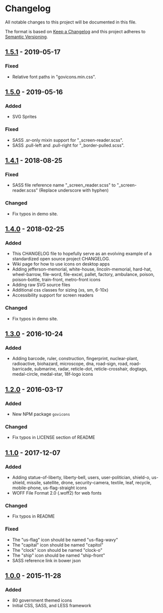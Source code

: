 # Changelog
All notable changes to this project will be documented in this file.

The format is based on [Keep a Changelog](http://keepachangelog.com/en/1.0.0/)
and this project adheres to [Semantic Versioning](http://semver.org/spec/v2.0.0.html).

## [1.5.1](https://github.com/540co/govicons/releases/tag/1.5.1) - 2019-05-17

### Fixed

- Relative font paths in "govicons.min.css".

## [1.5.0](https://github.com/540co/govicons/releases/tag/1.5.0) - 2019-05-16

### Added

- SVG Sprites

### Fixed

- SASS .sr-only mixin support for "_screen-reader.scss".
- SASS .pull-left and .pull-right for "_border-pulled.scss".

## [1.4.1](https://github.com/540co/govicons/releases/tag/1.4.1) - 2018-08-25

### Fixed

- SASS file reference name "_screen_reader.scss" to "_screen-reader.scss" (Replace underscore with hyphen)

### Changed

- Fix typos in demo site.

## [1.4.0](https://github.com/540co/govicons/releases/tag/v1.4.0) - 2018-02-25

### Added

- This CHANGELOG file to hopefully serve as an evolving example of a
  standardized open source project CHANGELOG.
- Wiki page for how to use icons on desktop apps
- Adding jefferson-memorial, white-house, lincoln-memorial, hard-hat, wheel-barrow, file-word, file-excel, pallet, factory, ambulance, poison, poison-bottle, train-front, metro-front icons
- Adding raw SVG source files
- Additional css classes for sizing (xs, sm, 6-10x)
- Accessibility support for screen readers

### Changed

- Fix typos in demo site.


## [1.3.0](https://github.com/540co/govicons/releases/tag/v1.3.0) - 2016-10-24

### Added

- Adding barcode, ruler, construction, fingerprint, nuclear-plant, radioactive, biohazard, microscope, dna, road-sign, road, road-barricade, submarine, radar, reticle-dot, reticle-crosshair, dogtags, medal-circle, medal-star, 18f-logo icons

## [1.2.0](https://github.com/540co/govicons/releases/tag/1.2.0) - 2016-03-17

### Added

- New NPM package `govicons`

### Changed

- Fix typos in LICENSE section of README

## [1.1.0](https://github.com/540co/govicons/releases/tag/1.1.0) - 2017-12-07

### Added

- Adding statue-of-liberty, liberty-bell, users, user-politician, shield-o, us-shield, missile, satellite, drone, security-camera, textile, leaf, recycle, mobile-phone, us-flag-straight icons
- WOFF File Format 2.0 (.woff2) for web fonts

### Changed

- Fix typos in README

### Fixed

- The "us-flag" icon should be named "us-flag-wavy"
- The "capital" icon should be named "capitol"
- The "clock" icon should be named "clock-o"
- The "ship" icon should be named "ship-front"
- SASS reference link in bower json

## [1.0.0](https://github.com/540co/govicons/releases/tag/1.0.0) - 2015-11-28

### Added

- 80 government themed icons
- Initial CSS, SASS, and LESS framework
